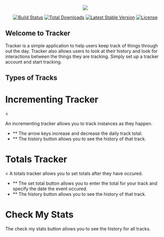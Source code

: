 <p align="center"><img src="https://laravel.com/assets/img/components/logo-laravel.svg"></p>

<p align="center">
<a href="https://travis-ci.org/laravel/framework"><img src="https://travis-ci.org/laravel/framework.svg" alt="Build Status"></a>
<a href="https://packagist.org/packages/laravel/framework"><img src="https://poser.pugx.org/laravel/framework/d/total.svg" alt="Total Downloads"></a>
<a href="https://packagist.org/packages/laravel/framework"><img src="https://poser.pugx.org/laravel/framework/v/stable.svg" alt="Latest Stable Version"></a>
<a href="https://packagist.org/packages/laravel/framework"><img src="https://poser.pugx.org/laravel/framework/license.svg" alt="License"></a>
</p>

## Welcome to Tracker

Tracker is a simple application to help users keep track of things through out the day. Tracker also allows users to look at their history and look for interactions between the things they are tracking. Simply set up a tracker account and start tracking.

## Types of Tracks

# Incrementing Tracker
<

An incrementing tracker allows you to track instances as they happen.
- ** The arrow keys increase and decrease the daily track total.
- ** The history button allows you to see the history of that track.

# Totals Tracker
<
A totals tracker allows you to set totals after they have occured.
- ** The set total button allows you to enter the total for your track and specify the date the event occured. 
- ** The history button allows you to see the history of that track.

# Check My Stats

The check my stats button allows you to see the history for all tracks.


